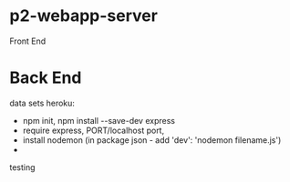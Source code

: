 # p2-webapp-server

Front End

# Back End

data sets
heroku:
  - npm init, npm install --save-dev express
  - require express, PORT/localhost port,
  - install nodemon (in package json - add 'dev': 'nodemon filename.js')
  -
testing
